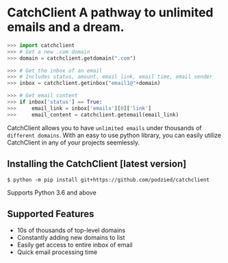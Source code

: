 
# CatchClient A pathway to unlimited emails and a dream.

```python
>>> import catchclient
>>> # Get a new .com domain
>>> domain = catchclient.getdomain(".com")

>>> # Get the inbox of an email
>>> # Includes status, amount, email link, email time, email sender
>>> inbox = catchclient.getinbox("email1@"+domain)

>>> # Get email content
>>> if inbox['status'] == True:
>>>     email_link = inbox['emails'][0]['link']
>>>     email_content = catchclient.getemail(email_link)
```

CatchClient allows you to have `unlimited emails` under thousands of `different domains`. With an easy to use python library, you can easily utilize CatchClient in any of your projects seemlessly.

## Installing the CatchClient [latest version]


```console
$ python -m pip install git+https://github.com/podzied/catchclient
```

Supports Python 3.6 and above

## Supported Features

- 10s of thousands of top-level domains
- Constantly adding new domains to list
- Easily get access to entire inbox of email
- Quick email processing time
